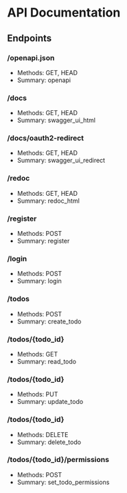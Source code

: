 # API Documentation

## Endpoints

### /openapi.json
* Methods: GET, HEAD
* Summary: openapi

### /docs
* Methods: GET, HEAD
* Summary: swagger_ui_html

### /docs/oauth2-redirect
* Methods: GET, HEAD
* Summary: swagger_ui_redirect

### /redoc
* Methods: GET, HEAD
* Summary: redoc_html

### /register
* Methods: POST
* Summary: register

### /login
* Methods: POST
* Summary: login

### /todos
* Methods: POST
* Summary: create_todo

### /todos/{todo_id}
* Methods: GET
* Summary: read_todo

### /todos/{todo_id}
* Methods: PUT
* Summary: update_todo

### /todos/{todo_id}
* Methods: DELETE
* Summary: delete_todo

### /todos/{todo_id}/permissions
* Methods: POST
* Summary: set_todo_permissions
